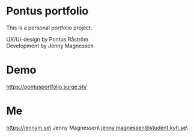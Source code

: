 # Pontus portfolio
This is a personal portfolio project.

UX/UI-design by Pontus Råström\
Development by Jenny Magnessen

# Demo
https://pontusportfolio.surge.sh/

# Me
https://jennym.se\ Jenny Magnessen\ jenny.magnessen@student.kyh.se\
